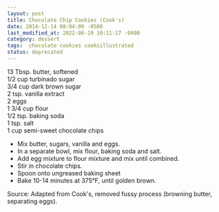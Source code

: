 ```yaml
---
layout: post
title: Chocolate Chip Cookies (Cook's)
date: 2014-12-14 08:04:09 -0500
last_modified_at: 2022-06-19 10:11:17 -0400
category: dessert
tags:  chocolate cookies cooksillustrated
status: deprecated
---
```

13 Tbsp. butter, softened  
1/2 cup turbinado sugar  
3/4 cup dark brown sugar  
2 tsp. vanilla extract  
2 eggs  
1 3/4 cup flour  
1/2 tsp. baking soda  
1 tsp. salt  
1 cup semi-sweet chocolate chips  

 * Mix butter, sugars, vanilla and eggs.
 * In a separate bowl, mix flour, baking soda and salt.
 * Add egg mixture to flour mixture and mix until combined.
 * Stir in chocolate chips.
 * Spoon onto ungreased baking sheet
 * Bake 10-14 minutes at 375°F, until golden brown.

Source: Adapted from Cook's, removed fussy process (browning butter, separating eggs).  
